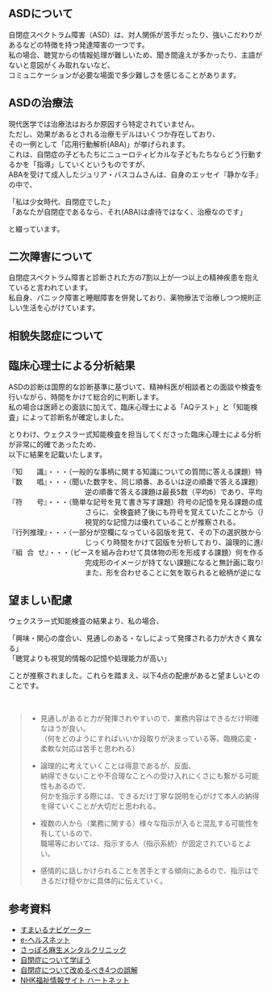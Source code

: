 ## ASDについて

自閉症スペクトラム障害（ASD）は、対人関係が苦手だったり、強いこだわりがあるなどの特徴を持つ発達障害の一つです。  
私の場合、聴覚からの情報処理が難しいため、聞き間違えが多かったり、主語がないと意図がくみ取れないなど、  
コミュニケーションが必要な場面で多少難しさを感じることがあります。  
  
## ASDの治療法

現代医学では治療法はおろか原因すら特定されていません。  
ただし、効果があるとされる治療モデルはいくつか存在しており、  
その一例として「応用行動解析(ABA)」が挙げられます。  
これは、自閉症の子どもたちにニューロティピカルな子どもたちならどう行動するかを「指導」していくというものですが、  
ABAを受けて成人したジュリア・バスコムさんは、自身のエッセイ『静かな手』の中で、  
  
「私は少女時代、自閉症でした」  
「あなたが自閉症であるなら、それ(ABA)は虐待ではなく、治療なのです」  
  
と綴っています。  
  
## 二次障害について

自閉症スペクトラム障害と診断された方の7割以上が一つ以上の精神疾患を抱えていると言われています。  
私自身、パニック障害と睡眠障害を併発しており、薬物療法で治療しつつ規則正しい生活を心がけています。  

## 相貌失認症について

## 臨床心理士による分析結果

ASDの診断は国際的な診断基準に基づいて、精神科医が相談者との面談や検査を行いながら、時間をかけて総合的に判断します。  
私の場合は医師との面談に加えて、臨床心理士による「AQテスト」と「知能検査」によって診断名が確定しました。  
  
とりわけ、ウェクスラー式知能検査を担当してくださった臨床心理士による分析が非常に的確であったため、  
以下に結果を記載いたします。  
  
<pre>
『知　　識』・・・（一般的な事柄に関する知識についての質問に答える課題）特に歴史や科学に関する知識に優れている。  
『数　　唱』・・・（聞いた数字を、同じ順番、あるいは逆の順番で答える課題）同じ順番で答える課題は最長6数（平均7）、  
                  逆の順番で答える課題は最長5数（平均6）であり、平均よりもやや少ない傾向にあった。  
『符　　号』・・・（簡単な記号を見て書き写す課題）符号の記憶を見る課題の成績は満点で、  
                  さらに、全検査終了後にも符号を覚えていたことから（形態に関する）  
                  視覚的な記憶力は優れていることが推察される。                  
『行列推理』・・・（一部分が空欄になっている図版を見て、その下の選択肢から空欄に当てはまるものを選ぶ課題）  
                  じっくり時間をかけて図版を分析しており、論理的に進めようとする姿勢が強く感じられた。  
『組 合 せ』・・・（ピースを組み合わせて具体物の形を形成する課題）何を作るか推測しやすい課題は非常にスピーディーにこなすが、  
                  完成形のイメージが持てない課題になると無計画に取り組む様子が見られた。  
                  また、形を合わせることに気を取られると絵柄が逆になっても気が付かなかった。  
</pre>
  
## 望ましい配慮

ウェクスラー式知能検査の結果より、私の場合、  
  
「興味・関心の度合い、見通しのある・なしによって発揮される力が大きく異なる」  
「聴覚よりも視覚的情報の記憶や処理能力が高い」  
  
ことが推察されました。これらを踏まえ、以下4点の配慮があると望ましいとのことです。    
  
<br/>

> - 見通しがあると力が発揮されやすいので、業務内容はできるだけ明確なほうが良い。  
>  （何をどのようにすればいいか段取りが決まっている等。臨機応変・柔軟な対応は苦手と思われる）  
>   
> - 論理的に考えていくことは得意であるが、反面、  
>  納得できないことや不合理なことへの受け入れにくさにも繋がる可能性もあるので、  
>  何かを指示する際には、できるだけ丁寧な説明を心がけて本人の納得を得ていくことが大切だと思われる。  
>  
> - 複数の人から（業務に関する）様々な指示が入ると混乱する可能性を有しているので、  
>  職場等においては、指示する人（指示系統）が固定されているとよい。  
>  
> - 感情的に話しかけられることを苦手とする傾向にあるので、指示はできるだけ穏やかに具体的に伝えていく。  
  
## 参考資料

- [すまいるナビゲーター](https://www.smilenavigator.jp/asd/abc/)
- [e-ヘルスネット](https://www.e-healthnet.mhlw.go.jp/information/heart/k-03-005.html)
- [さっぽろ麻生メンタルクリニック](https://www.asabu-mental-clinic.com/subject/11hattatsu_01jihei.html)
- [自閉症について学ぼう](https://wired.jp/2013/04/16/autism/)
- [自閉症について改めるべき4つの誤解](https://gigazine.net/news/20151009-4-misconceptions-about-autism/)
- [NHK福祉情報サイト ハートネット](https://www.nhk.or.jp/heart-net/hattatsu-otona/survive/)
